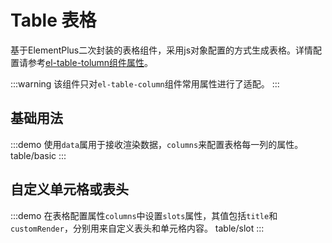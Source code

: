 # Table 表格

基于ElementPlus二次封装的表格组件，采用js对象配置的方式生成表格。详情配置请参考[el-table-tolumn组件属性](https://element-plus.org/zh-CN/component/table.html#table-column-api)。

:::warning
该组件只对`el-table-column`组件常用属性进行了适配。
:::

## 基础用法

:::demo 使用`data`属用于接收渲染数据，`columns`来配置表格每一列的属性。
table/basic
:::

## 自定义单元格或表头

:::demo 在表格配置属性`columns`中设置`slots`属性，其值包括`title`和`customRender`，分别用来自定义表头和单元格内容。
table/slot
:::
